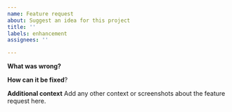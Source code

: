 ```yaml
---
name: Feature request
about: Suggest an idea for this project
title: ''
labels: enhancement
assignees: ''

---
```


**What was wrong?**

**How can it be fixed**?

**Additional context**
Add any other context or screenshots about the feature request here.
